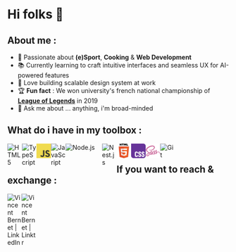 # Hi folks 👋


## About me :
- 💜 Passionate about **(e)Sport**, **Cooking** & **Web Development**
- 📚 Currently learning to craft intuitive interfaces and seamless UX for AI-powered features
- 👷 Love building scalable design system at work
- 🏆 **Fun fact** : We won university's french national championship of **[League of Legends](https://www.youtube.com/watch?v=tsP6mlctS9U)** in 2019
- 💬 Ask me about ... anything, i'm broad-minded

## What do i have in my toolbox :

[<img align="left" alt="HTML5" width="33px" src="https://upload.wikimedia.org/wikipedia/commons/a/a7/React-icon.svg" />][react]
[<img align="left" alt="TypeScript" width="33px" src="https://cdn.jsdelivr.net/gh/devicons/devicon/icons/typescript/typescript-original.svg" />][typescript]
[<img align="left" alt="JavaScript" width="33px" src="https://raw.githubusercontent.com/github/explore/80688e429a7d4ef2fca1e82350fe8e3517d3494d/topics/javascript/javascript.png" />][javascript]
[<img align="left" alt="JavaScript" width="33px" src="https://tanstack.com/images/logos/logo-color-600.png" />][tanstack]
[<img align="left" alt="Node.js" width="83px" src="https://nodejs.org/static/images/logo.svg" />][nodejs]
[<img align="left" alt="Nest.js" width="33px" src="https://upload.wikimedia.org/wikipedia/commons/a/a8/NestJS.svg" />][nestjs]

[<img align="left" alt="HTML5" width="33px" src="https://raw.githubusercontent.com/github/explore/80688e429a7d4ef2fca1e82350fe8e3517d3494d/topics/html/html.png" />][html]
[<img align="left" alt="CSS3" width="33px" src="https://raw.githubusercontent.com/github/explore/80688e429a7d4ef2fca1e82350fe8e3517d3494d/topics/css/css.png" />][css]
[<img align ="left" alt="Sass" width="33px" src="https://raw.githubusercontent.com/devicons/devicon/master/icons/sass/sass-original.svg" />][scss]

[<img align="left" alt="Git" width="33px" src="https://cdn.jsdelivr.net/gh/devicons/devicon/icons/git/git-original.svg" />][git]

<br />

## If you want to reach & exchange :
[<img align="left" alt="Vincent Bernet | LinkedIn" width="32px" src="https://cdn.jsdelivr.net/gh/devicons/devicon/icons/linkedin/linkedin-original.svg" />][linkedin]
[<img align="left" alt="Vincent Bernet | Linktr" width="32px" src="https://cdn.worldvectorlogo.com/logos/linktree-2.svg"/>][linktr]


[typescript]: https://www.typescriptlang.org/
[javascript]: https://developer.mozilla.org/en-US/docs/Web/JavaScript
[react]: https://react.dev/learn
[tanstack]: https://tanstack.com/query/latest
[html]: https://developer.mozilla.org/en-US/docs/Web/HTML
[css]: https://developer.mozilla.org/en-US/docs/Web/CSS
[scss]: https://sass-lang.com/
[git]: https://git-scm.com/
[nodejs]: https://nodejs.org/en
[nestjs]: https://nestjs.com/

[there]: https://vincent-bernet.com/
[linktr]: https://linktr.ee/VincentBernet
[linkedin]: https://www.linkedin.com/in/vincent-bernet-028a64193/
